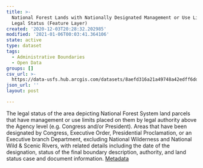 ```yaml
---
title: >-
  National Forest Lands with Nationally Designated Management or Use Limitations
  Legal Status (Feature Layer)
created: '2020-12-03T20:28:32.202985'
modified: '2021-01-06T00:03:41.364106'
state: active
type: dataset
tags:
  - Administrative Boundaries
  - Open Data
groups: []
csv_url: >-
  https://data-usfs.hub.arcgis.com/datasets/8aefd316a21a49748a42edff6dded73b_0.csv?outSR=%7B%22latestWkid%22%3A4269%2C%22wkid%22%3A4269%7D
json_url: ''
layout: post

---
```

The legal status of the area depicting National Forest System land parcels that have management or use limits placed on them by legal authority above the Agency level (e.g. Congress and/or President). Areas that have been designated by Congress, Executive Order, Presidential Proclamation, or an Executive branch Department, excluding National Wilderness and National Wild & Scenic Rivers, with related details including the date of the designation, status of the final boundary description, authority, and land status case and document information. <a href='https://data.fs.usda.gov/geodata/edw/edw_resources/meta/S_USA.OthNatlDesgAreaStatus.xml' target='_blank'>Metadata</a>

